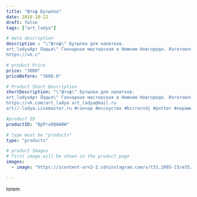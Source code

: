 ```yaml
---
title: "Штоф Бутылка"
date: 2018-10-22
draft: false
tags: ["art_ladya"]

# meta description
description : "\"Штоф\" Бутылка для напитков. 
art_ladyaАрт Ладья\" Гончарная мастерская в Нижнем Новгороде. Изготовление керамики и мастер//-классы по обучению. 
https://vk.c"

# product Price
price: "3000"
priceBefore: "3600.0"

# Product Short Description
shortDescription: "\"Штоф\" Бутылка для напитков. 
art_ladyaАрт Ладья\" Гончарная мастерская в Нижнем Новгороде. Изготовление керамики и мастер//-классы по обучению. 
https://vk.com/art_ladya art_ladya@mail.ru 
art//-ladya.Livemaster.ru #гончар #исскуство #bccrecndj #potter #керамикадляинтерьера #керамикаручнаяработа #гончарнаямастерская #керамиканазаказ #handmade #посудаизглины #керамика #гончарнаяпосуда #эксклюзивнаякерамика #painter #dishes #ceramicar #подарки #claygoods #restaurant #earthenware #ceramic #design #bottle #gifts #decanter #ceramicart #бутылки #штоф #clay #авторскаякерамика"

#product ID
productID: "BpPra0QAW8W"

# type must be "products"
type: "products"

# product Images
# first image will be shown in the product page
images:
  - image: "https://scontent-arn2-2.cdninstagram.com/v/t51.2885-15/e35/43778388_328714697922545_7044208720504271256_n.jpg?se=8&tp=1&_nc_ht=scontent-arn2-2.cdninstagram.com&_nc_cat=105&_nc_ohc=oouhgHb87PEAX9v9_3v&ccb=7-4&oh=c6eeec0538918c96d4f379cbd3e6b14a&oe=60862068&_nc_sid=86f79a&ig_cache_key=MTg5NTkyNDkyNjk1NTc0NTA0Ng%3D%3D.2-ccb7-4"

---
```

lorem
